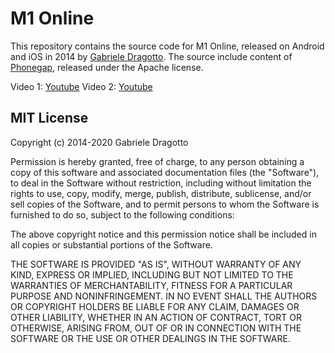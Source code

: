# M1 Online
This repository contains the source code for M1 Online, released on Android and iOS in 2014
by [Gabriele Dragotto](http://dragotto.net). The source include content of [Phonegap](https://phonegap.com/about/license/), released under the Apache license.

Video 1: [Youtube](https://www.youtube.com/watch?v=JGQWrqxbZLs)
Video 2: [Youtube](https://www.youtube.com/watch?v=w8Q09fGTwpE)


## MIT License

Copyright (c) 2014-2020 Gabriele Dragotto

Permission is hereby granted, free of charge, to any person obtaining a copy
of this software and associated documentation files (the "Software"), to deal
in the Software without restriction, including without limitation the rights
to use, copy, modify, merge, publish, distribute, sublicense, and/or sell
copies of the Software, and to permit persons to whom the Software is
furnished to do so, subject to the following conditions:

The above copyright notice and this permission notice shall be included in all
copies or substantial portions of the Software.

THE SOFTWARE IS PROVIDED "AS IS", WITHOUT WARRANTY OF ANY KIND, EXPRESS OR
IMPLIED, INCLUDING BUT NOT LIMITED TO THE WARRANTIES OF MERCHANTABILITY,
FITNESS FOR A PARTICULAR PURPOSE AND NONINFRINGEMENT. IN NO EVENT SHALL THE
AUTHORS OR COPYRIGHT HOLDERS BE LIABLE FOR ANY CLAIM, DAMAGES OR OTHER
LIABILITY, WHETHER IN AN ACTION OF CONTRACT, TORT OR OTHERWISE, ARISING FROM,
OUT OF OR IN CONNECTION WITH THE SOFTWARE OR THE USE OR OTHER DEALINGS IN THE
SOFTWARE.

